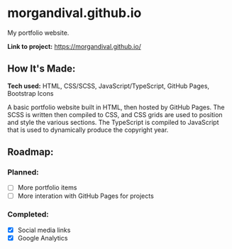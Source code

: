 # morgandival.github.io
My portfolio website.

**Link to project:** https://morgandival.github.io/

## How It's Made:

**Tech used:** HTML, CSS/SCSS, JavaScript/TypeScript, GitHub Pages, Bootstrap Icons

A basic portfolio website built in HTML, then hosted by GitHub Pages. The SCSS is written then compiled to CSS, and CSS grids are used to position and style the various sections. The TypeScript is compiled to JavaScript that is used to dynamically produce the copyright year.

## Roadmap:

### Planned:
- [ ] More portfolio items
- [ ] More interation with GitHub Pages for projects

### Completed:
- [x] Social media links
- [x] Google Analytics
